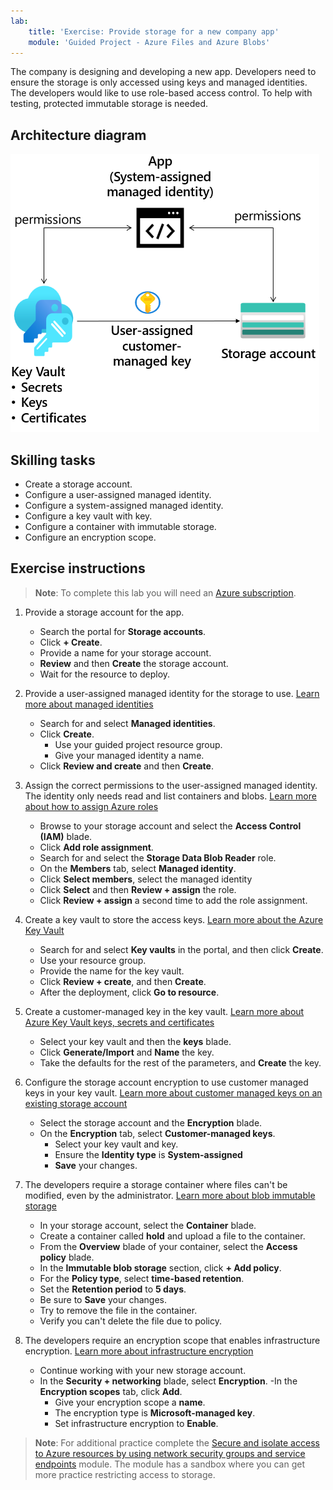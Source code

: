 ```yaml
---
lab:
    title: 'Exercise: Provide storage for a new company app'
    module: 'Guided Project - Azure Files and Azure Blobs'
---
```



The company is designing and developing a new app. Developers need to ensure the storage is only accessed using keys and managed identities. The developers would like to use role-based access control. To help with testing, protected immutable storage is needed. 

## Architecture diagram

![Diagram with a storage account, managed identities, and a key vault.](../Media/task_05.png)

## Skilling tasks

- Create a storage account. 
- Configure a user-assigned managed identity. 
- Configure a system-assigned managed identity.
- Configure a key vault with key. 
- Configure a container with immutable storage.
- Configure an encryption scope. 

## Exercise instructions

>**Note**: To complete this lab you will need an [Azure subscription](https://azure.microsoft.com/free/).

1. Provide a storage account for the app. 

    - Search the portal for **Storage accounts**. 
    - Click **+ Create**. 
    - Provide a name for your storage account. 
    - **Review** and then **Create** the storage account.
    - Wait for the resource to deploy.

1. Provide a user-assigned managed identity for the storage to use.  [Learn more about managed identities](https://learn.microsoft.com/azure/active-directory/managed-identities-azure-resources/overview)

    - Search for and select **Managed identities**.
    - Click **Create**.
        - Use your guided project resource group. 
        - Give your managed identity a name.
    - Click **Review and create** and then **Create**. 

1. Assign the correct permissions to the user-assigned managed identity. The identity only needs read and list containers and blobs. [Learn more about how to assign Azure roles](https://learn.microsoft.com/azure/role-based-access-control/role-assignments-portal)
    
    - Browse to your storage account and select the **Access Control (IAM)** blade.
    - Click **Add role assignment**.
    - Search for and select the **Storage Data Blob Reader** role. 
    - On the **Members** tab, select **Managed identity**.
    - Click **Select members**, select the managed identity
    - Click **Select** and then **Review + assign** the role. 
    - Click **Review + assign** a second time to add the role assignment. 


1. Create a key vault to store the access keys. [Learn more about the Azure Key Vault](https://learn.microsoft.com/azure/key-vault/general/overview)

    - Search for and select **Key vaults** in the portal, and then click **Create**.
    - Use your resource group.
    - Provide the name for the key vault.
    - Click **Review + create**, and then **Create**.
    - After the deployment, click **Go to resource**. 


1. Create a customer-managed key in the key vault. [Learn more about Azure Key Vault keys, secrets and certificates](https://learn.microsoft.com/azure/key-vault/general/about-keys-secrets-certificates)

    - Select your key vault and then the **keys** blade.
    - Click **Generate/Import** and **Name** the key.
    - Take the defaults for the rest of the parameters, and **Create** the key.

1. Configure the storage account encryption to use customer managed keys in your key vault. [Learn more about customer managed keys on an existing storage account](https://learn.microsoft.com/azure/storage/common/customer-managed-keys-configure-existing-account?WT.mc_id=Portal-Microsoft_Azure_Storage&tabs=azure-portal)

    - Select the storage account and the **Encryption** blade.
    - On the **Encryption** tab, select **Customer-managed keys**.
        - Select your key vault and key. 
        - Ensure the **Identity type** is **System-assigned**
        - **Save** your changes. 

1. The developers require a storage container where files can't be modified, even by the administrator. [Learn more about blob immutable storage](https://learn.microsoft.com/azure/storage/blobs/immutable-storage-overview)

    - In your storage account, select the **Container** blade. 
    - Create a container called **hold** and upload a file to the container. 
    - From the **Overview** blade of your container, select the **Access policy** blade. 
    - In the **Immutable blob storage** section, click **+ Add policy**. 
    - For the **Policy type**, select **time-based retention**. 
    - Set the **Retention period** to **5 days**. 
    - Be sure to **Save** your changes. 
    - Try to remove the file in the container. 
    - Verify you can't delete the file due to policy. 

1. The developers require an encryption scope that enables infrastructure encryption. [Learn more about infrastructure encryption](https://learn.microsoft.com/azure/storage/common/infrastructure-encryption-enable?tabs=portal)

    - Continue working with your new storage account. 
    - In the **Security + networking** blade, select **Encryption**.
     -In the **Encryption scopes** tab, click **Add**.
        - Give your encryption scope a **name**. 
        - The encryption type is **Microsoft-managed key**.
        - Set infrastructure encryption to **Enable**. 


>**Note**: For additional practice complete the [Secure and isolate access to Azure resources by using network security groups and service endpoints](https://learn.microsoft.com/training/modules/secure-and-isolate-with-nsg-and-service-endpoints/) module. The module has a sandbox where you can get more practice restricting access to storage.
